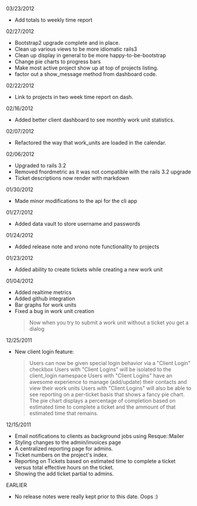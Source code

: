 03/23/2012

  - Add totals to weekly time report

02/27/2012

  - Bootstrap2 upgrade complete and in place.
  - Clean up various views to be more idiomatic rails3
  - Clean up display in general to be more happy-to-be-bootstrap
  - Change pie charts to progress bars
  - Make most active project show up at top of projects listing.
  - factor out a show_message method from dashboard code.

02/22/2012

  - Link to projects in two week time report on dash.

02/16/2012

  - Added better client dashboard to see monthly work unit statistics.

02/07/2012

  - Refactored the way that work_units are loaded in the calendar.

02/06/2012

  - Upgraded to rails 3.2
  - Removed fnordmetric as it was not compatible with the rails 3.2 upgrade
  - Ticket descriptions now render with markdown

01/30/2012

  - Made minor modifications to the api for the cli app

01/27/2012

  - Added data vault to store username and passwords

01/24/2012

  - Added release note and xrono note functionality to projects

01/23/2012

  - Added ability to create tickets while creating a new work unit

01/04/2012

  - Added realtime metrics
  - Added github integration
  - Bar graphs for work units
  - Fixed a bug in work unit creation
    > Now when you try to submit a work unit without a ticket you get a dialog

12/25/2011

  - New client login feature:
    > Users can now be given special login behavior via a "Client Login" checkbox
    > Users with "Client Logins" will be isolated to the client_login namespace
    > Users with "Client Logins" have an awesome experience to manage (add/update) their contacts and view their work units
    > Users with "Client Logins" will also be able to see reporting on a per-ticket basis that shows a fancy pie chart.
      The pie chart displays a percentage of completion based on estimated time to complete a ticket and the ammount of
      that estimated time that remains.

12/15/2011

  - Email notifications to clients as background jobs using Resque::Mailer
  - Styling changes to the admin/invoices page
  - A centralized reporting page for admins.
  - Ticket numbers on the project's index.
  - Reporting on Tickets based on estimated time to complete a ticket versus total effective hours on the ticket.
  - Showing the add ticket partial to admins.

EARLIER

  - No release notes were really kept prior to this date.  Oops :)

